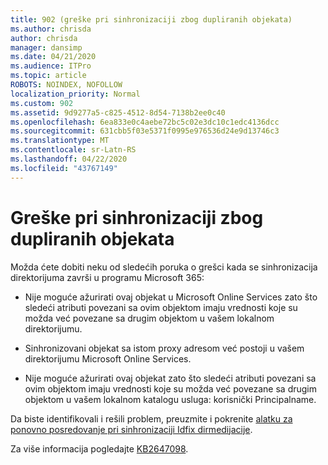```yaml
---
title: 902 (greške pri sinhronizaciji zbog dupliranih objekata)
ms.author: chrisda
author: chrisda
manager: dansimp
ms.date: 04/21/2020
ms.audience: ITPro
ms.topic: article
ROBOTS: NOINDEX, NOFOLLOW
localization_priority: Normal
ms.custom: 902
ms.assetid: 9d9277a5-c825-4512-8d54-7138b2ee0c40
ms.openlocfilehash: 6ea833e0c4aebe72bc5c02e3dc10c1edc4136dcc
ms.sourcegitcommit: 631cbb5f03e5371f0995e976536d24e9d13746c3
ms.translationtype: MT
ms.contentlocale: sr-Latn-RS
ms.lasthandoff: 04/22/2020
ms.locfileid: "43767149"
---
```

# <a name="sync-errors-due-to-duplicate-objects"></a>Greške pri sinhronizaciji zbog dupliranih objekata

Možda ćete dobiti neku od sledećih poruka o grešci kada se sinhronizacija direktorijuma završi u programu Microsoft 365:

- Nije moguće ažurirati ovaj objekat u Microsoft Online Services zato što sledeći atributi povezani sa ovim objektom imaju vrednosti koje su možda već povezane sa drugim objektom u vašem lokalnom direktorijumu.

- Sinhronizovani objekat sa istom proxy adresom već postoji u vašem direktorijumu Microsoft Online Services.

- Nije moguće ažurirati ovaj objekat zato što sledeći atributi povezani sa ovim objektom imaju vrednosti koje su možda već povezane sa drugim objektom u vašem lokalnom katalogu usluga: korisnički Principalname.

Da biste identifikovali i rešili problem, preuzmite i pokrenite [alatku za ponovno posredovanje pri sinhronizaciji Idfix dirmedijacije](https://www.microsoft.com/download/details.aspx?id=36832).

Za više informacija pogledajte [KB2647098](https://support.microsoft.com/help/2647098/duplicate-or-invalid-attributes-prevent-directory-synchronization-in-o).
